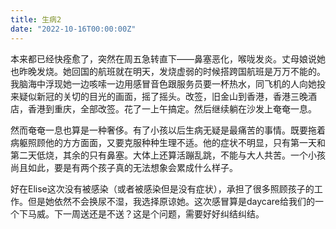 ```yaml
---
title: 生病2
date: "2022-10-16T00:00:00Z"
---
```


本来都已经快痊愈了，突然在周五急转直下——鼻塞恶化，喉咙发炎。丈母娘说她也昨晚发烧。她回国的航班就在明天，发烧虚弱的时候搭跨国航班是万万不能的。我脑海中浮现她一边咳嗦一边用感冒音色跟服务员要一杯热水，同飞机的人向她投来疑似新冠的关切的目光的画面，摇了摇头。改签，旧金山到香港，香港三晚酒店，香港到重庆，全部改签。花了一上午搞定。然后继续躺在沙发上奄奄一息。

然而奄奄一息也算是一种奢侈。有了小孩以后生病无疑是最痛苦的事情。既要拖着病躯照顾他的方方面面，又要克服种种生理不适。他的症状不明显，只有第一天和第二天低烧，其余的只有鼻塞。大体上还算活蹦乱跳，不能与大人共苦。一个小孩尚且如此，要是有两个孩子真的无法想象会累成什么样子。

好在Elise这次没有被感染（或者被感染但是没有症状），承担了很多照顾孩子的工作。但是她依然不会换尿不湿，我选择原谅她。这次感冒算是daycare给我们的一个下马威。下一周送还是不送？这是个问题，需要好好纠结纠结。
